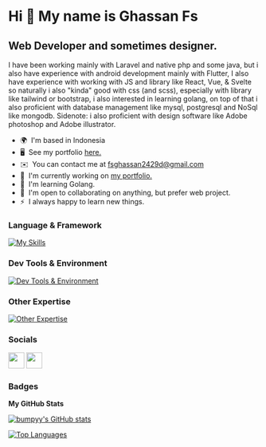 Hi 👋 My name is Ghassan Fs
===========================

Web Developer and sometimes designer.
-------------------------------------

I have been working mainly with Laravel and native php and some java, but i also have experience with android development mainly with Flutter, I also have experience with working with JS and library like React, Vue, & Svelte so naturally i also "kinda" good with css (and scss), especially with library like tailwind or bootstrap, i also interested in learning golang, on top of that i also proficient with database management like mysql, postgresql and NoSql like mongodb. Sidenote: i also proficient with design software like Adobe photoshop and Adobe illustrator.

* 🌍  I'm based in Indonesia
* 🖥️  See my portfolio [here.](http://bumpyy.github.io/portfolio/)
* ✉️  You can contact me at [fsghassan2429d@gmail.com](mailto:fsghassan2429d@gmail.com)
* 🚀  I'm currently working on [my portfolio.](http://bumpyy.github.io/portfolio/)
* 🧠  I'm learning Golang.
* 🤝  I'm open to collaborating on anything, but prefer web project.
* ⚡  I always happy to learn new things.

### Language & Framework

[![My Skills](https://skillicons.dev/icons?i=html,css,sass,bootstrap,tailwind,js,ts,jquery,react,vue,svelte,nodejs,express,py,php,laravel,java,dart,flutter,mysql,postgres,mongodb,bash,md)](https://skillicons.dev)

### Dev Tools & Environment

[![Dev Tools & Environment](https://skillicons.dev/icons?i=git,idea,vscode,firebase)](https://skillicons.dev)

### Other Expertise

[![Other Expertise](https://skillicons.dev/icons?i=ps,ai)](https://skillicons.dev)

### Socials

<p align="left">
<a href="https://www.github.com/bumpyy" target="_blank" rel="noreferrer"><img src="https://raw.githubusercontent.com/danielcranney/readme-generator/main/public/icons/socials/github.svg" width="32" height="32" /></a>
<a href="https://www.linkedin.com/in/ghassanfs" target="_blank" rel="noreferrer"><img src="https://raw.githubusercontent.com/danielcranney/readme-generator/main/public/icons/socials/linkedin.svg" width="32" height="32" /></a>
</p>

### Badges

<b>My GitHub Stats</b>
<p align="left">

<a href="http://www.github.com/bumpyy"><img src="https://github-readme-stats.vercel.app/api?username=bumpyy&show_icons=true&hide=stars,&count_private=true&title_color=3382ed&text_color=ffffff&icon_color=3382ed&bg_color=1c1917&hide_border=true&show_icons=true" alt="bumpyy's GitHub stats" /></a>

<a href="https://github.com/bumpyy" align="left"><img src="https://github-readme-stats.vercel.app/api/top-langs/?username=bumpyy&langs_count=10&title_color=3382ed&text_color=ffffff&icon_color=3382ed&bg_color=1c1917&hide_border=true&locale=en&custom_title=Top%20%Languages&layout=compact" alt="Top Languages" /></a>
</p>
